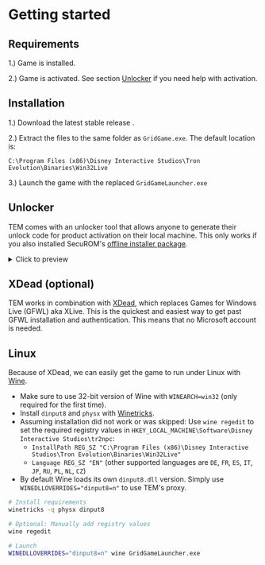 # Getting started

## Requirements

1.\) Game is installed.

2.\) Game is activated. See section [Unlocker](#unlocker) if you need help with activation. 

## Installation

1.\) Download the latest stable release <a id="stable-release" href=""></a>.

2.\) Extract the files to the same folder as `GridGame.exe`. The default location is:

```
C:\Program Files (x86)\Disney Interactive Studios\Tron Evolution\Binaries\Win32Live
```

3.\) Launch the game with the replaced `GridGameLauncher.exe`

## Unlocker

TEM comes with an unlocker tool that allows anyone to generate their unlock code for product activation on their local
machine. This only works if you also installed SecuROM's [offline installer package][].

<details>
<summary>Click to preview</summary>

![unlock-code-sub-10-fast-game-complete.gif](/images/unlock-code-sub-10-fast-game-complete.gif)

</details>

[offline installer package]: https://support.securom.com/pop_tron.html

## XDead (optional)

TEM works in combination with [XDead][], which replaces Games for Windows Live (GFWL) aka XLive. This is the quickest
and easiest way to get past GFWL installation and authentication. This means that no Microsoft account is needed.

[XDead]: https://github.com/NeKzor/xdead

## Linux

Because of XDead, we can easily get the game to run under Linux with [Wine][].

- Make sure to use 32-bit version of Wine with `WINEARCH=win32` (only required for the first time).
- Install `dinput8` and `physx` with [Winetricks].
- Assuming installation did not work or was skipped: Use `wine regedit` to set the required registry values in
  `HKEY_LOCAL_MACHINE\Software\Disney Interactive Studios\tr2npc`:
  - `InstallPath REG_SZ "C:\Program Files (x86)\Disney Interactive Studios\Tron Evolution\Binaries\Win32Live"`
  - `Language REG_SZ "EN"` (other supported languages are `DE`, `FR`, `ES`, `IT`, `JP`, `RU`, `PL`, `NL`, `CZ`)
- By default Wine loads its own `dinput8.dll` version. Simply use `WINEDLLOVERRIDES="dinput8=n"` to use TEM's proxy.

```bash
# Install requirements
winetricks -q physx dinput8

# Optional: Manually add registry values
wine regedit

# Launch
WINEDLLOVERRIDES="dinput8=n" wine GridGameLauncher.exe
```

[Wine]: https://www.winehq.org
[Winetricks]: https://github.com/Winetricks/winetricks
